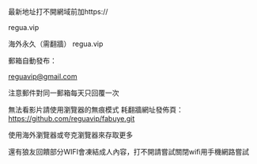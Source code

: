 最新地址打不開網域前加https://

regua.vip

海外永久（需翻牆） regua.vip



郵箱自動發布：

reguavip@gmail.com

注意郵件對同一郵箱每天只回覆一次

無法看影片請使用瀏覽器的無痕模式 耗翻牆網址發佈頁：https://github.com/reguavip/fabuye.git

使用海外瀏覽器或夸克瀏覽器來存取更多

還有狼友回饋部分WIFI會凍結成人內容，打不開請嘗試關閉wifi用手機網路嘗試
